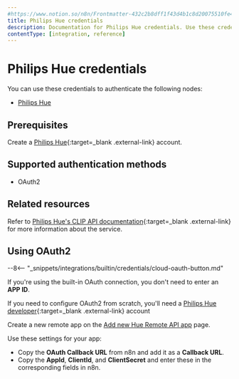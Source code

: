 ```yaml
---
#https://www.notion.so/n8n/Frontmatter-432c2b8dff1f43d4b1c8d20075510fe4
title: Philips Hue credentials
description: Documentation for Philips Hue credentials. Use these credentials to authenticate Philips Hue in n8n, a workflow automation platform.
contentType: [integration, reference]
---
```


# Philips Hue credentials

You can use these credentials to authenticate the following nodes:

- [Philips Hue](/integrations/builtin/app-nodes/n8n-nodes-base.philipshue.md)

## Prerequisites

Create a [Philips Hue](https://www.philips-hue.com/en-us){:target=_blank .external-link} account.

## Supported authentication methods

- OAuth2

## Related resources

Refer to [Philips Hue's CLIP API documentation](https://developers.meethue.com/develop/hue-api-v2/api-reference/){:target=_blank .external-link} for more information about the service.

## Using OAuth2

--8<-- "_snippets/integrations/builtin/credentials/cloud-oauth-button.md"

If you're using the built-in OAuth connection, you don't need to enter an **APP ID**.

If you need to configure OAuth2 from scratch, you'll need a [Philips Hue developer](https://developers.meethue.com/){:target=_blank .external-link} account

Create a new remote app on the [Add new Hue Remote API app](https://developers.meethue.com/add-new-hue-remote-api-app/) page.

Use these settings for your app:

- Copy the **OAuth Callback URL** from n8n and add it as a **Callback URL**.
- Copy the **AppId**, **ClientId**, and **ClientSecret** and enter these in the corresponding fields in n8n.
